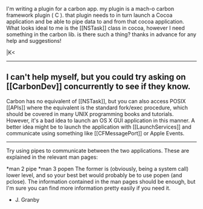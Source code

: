 

I'm writing a plugin for a carbon app.  my plugin is a mach-o carbon framework plugin ( C ).  that plugin needs to in turn launch a Cocoa application and be able to pipe data to and from that cocoa application.  What looks ideal to me is the [[NSTask]] class in cocoa, however I need something in the carbon lib.   is there such a thing?  thanks in advance for any help and suggestions!

|K<

----
I can't help myself, but you could try asking on [[CarbonDev]] concurrently to see if they know.
----

Carbon has no equivalent of [[NSTask]], but you can also access POSIX [[APIs]] where the equivalent is the standard fork/exec procedure, which should be covered in many UNIX programming books and tutorials. However, it's a bad idea to launch an OS X GUI application in this manner. A better idea might be to launch the application with [[LaunchServices]] and communicate using something like [[CFMessagePort]] or Apple Events.

----

Try using pipes to communicate between the two applications.  These are explained in the relevant man pages:

*man 2 pipe
*man 3 popen
The former is (obviously, being a system call) lower level, and so your best bet would probably be to use popen (and pclose).  The information contained in the man pages should be enough, but I'm sure you can find more information pretty easily if you need it.
- J. Granby